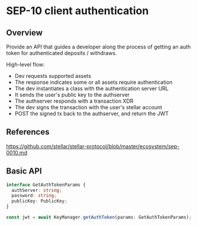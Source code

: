 # SEP-10 client authentication

## Overview

Provide an API that guides a developer along the process of getting an auth
token for authenticated deposits / withdraws.

High-level flow:

- Dev requests supported assets
- The response indicates some or all assets require authentication
- The dev instantiates a class with the authentication server URL
- It sends the user's public key to the authserver
- The authserver responds with a transaction XDR
- The dev signs the transaction with the user's stellar account
- POST the signed tx back to the authserver, and return the JWT

## References

https://github.com/stellar/stellar-protocol/blob/master/ecosystem/sep-0010.md

## Basic API

```ts
interface GetAuthTokenParams {
  authServer: string;
  password: string;
  publicKey: PublicKey;
}

const jwt = await KeyManager.getAuthToken(params: GetAuthTokenParams);
```

